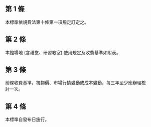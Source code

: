 第 1 條
-------
本標準依規費法第十條第一項規定訂定之。

第 2 條
-------
本館場地 (含禮堂、研習教室) 使用規定及收費基準如附表。

第 3 條
-------
前條收費基準，視物價、市場行情變動或成本變動，每三年至少應辦理檢  
討一次。

第 4 條
-------
本標準自發布日施行。

